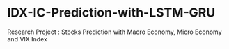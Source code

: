 # IDX-IC-Prediction-with-LSTM-GRU
Research Project : Stocks Prediction with Macro Economy, Micro Economy and VIX Index
